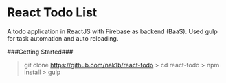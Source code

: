 React Todo List
====

A todo application in ReactJS with Firebase as backend (BaaS). Used gulp for task automation and auto reloading.


###Getting Started###
  > git clone https://github.com/nak1b/react-todo
	> cd react-todo
	> npm install
	> gulp
